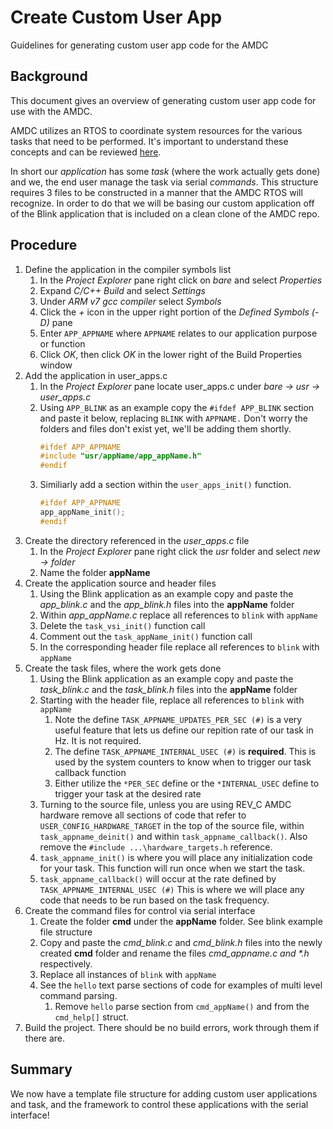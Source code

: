 # Create Custom User App

Guidelines for generating custom user app code for the AMDC

## Background

This document gives an overview of generating custom user app code for use with the AMDC. 

AMDC utilizes an RTOS to coordinate system resources for the various tasks that need to be performed. It's important to understand these concepts and can be reviewed [here](/firmware/arch/index.md).

In short our _application_ has some _task_ (where the work actually gets done) and we, the end user manage the task via serial _commands_. This structure requires 3 files to be constructed in a manner that the AMDC RTOS will recognize. In order to do that we will be basing our custom application off of the Blink application that is included on a clean clone of the AMDC repo.

## Procedure

1. Define the application in the compiler symbols list
    1. In the _Project Explorer_ pane right click on _bare_ and select _Properties_
    2. Expand _C/C++ Build_ and select _Settings_
    3. Under _ARM v7 gcc compiler_ select _Symbols_ 
    4. Click the _+_ icon in the upper right portion of the _Defined Symbols (-D)_ pane
    5. Enter `APP_APPNAME` where `APPNAME` relates to our application purpose or function
    6. Click _OK_, then click _OK_ in the lower right of the Build Properties window 
2. Add the application in user_apps.c
    1. In the _Project Explorer_ pane locate user_apps.c under _bare -> usr -> user_apps.c_
    2. Using `APP_BLINK` as an example copy the `#ifdef APP_BLINK` section and paste it below, replacing `BLINK` with `APPNAME.` Don't worry the folders and files don't exist yet, we'll be adding them shortly. 
        ```C
        #ifdef APP_APPNAME
        #include "usr/appName/app_appName.h"
        #endif
        ```
    3. Similiarly add a section within the `user_apps_init()` function. 
        ```C
        #ifdef APP_APPNAME
        app_appName_init();
        #endif
        ```
3. Create the directory referenced in the _user_apps.c_ file
    1. In the _Project Explorer_ pane right click the _usr_ folder and select _new -> folder_
    2. Name the folder **appName**
4. Create the application source and header files
    1. Using the Blink application as an example copy and paste the _app_blink.c_ and the _app_blink.h_ files into the **appName** folder
    2. Within _app_appName.c_ replace all references to `blink` with `appName`
    1. Delete the `task_vsi_init()` function call
    1. Comment out the `task_appName_init()` function call
    1. In the corresponding header file replace all references to `blink` with `appName`
5. Create the task files, where the work gets done
    1. Using the Blink application as an example copy and paste the _task_blink.c_ and the _task_blink.h_ files into the **appName** folder
    1. Starting with the header file, replace all references to `blink` with `appName`
        1. Note the define `TASK_APPNAME_UPDATES_PER_SEC (#)`  is a very useful feature that lets us define our repition rate of our task in Hz. It is not required. 
        1. The define `TASK_APPNAME_INTERNAL_USEC (#)`  is **required**. This is used by the system counters to know when to trigger our task callback function
        1. Either utilize the `*PER_SEC` define or the `*INTERNAL_USEC` define to trigger your task at the desired rate
    1. Turning to the source file, unless you are using REV_C AMDC hardware remove all sections of code that refer to `USER_CONFIG_HARDWARE_TARGET` in the top of the source file, within `task_appname_deinit()` and within `task_appname_callback()`. Also remove the `#include ...\hardware_targets.h` reference. 
    1. `task_appname_init()` is where you will place any initialization code for your task. This function will run once when we start the task. 
    1. `task_appname_callback()` will occur at the rate defined by `TASK_APPNAME_INTERNAL_USEC (#)` This is where we will place any code that needs to be run based on the task frequency. 
1. Create the command files for control via serial interface
    1. Create the folder **cmd** under the **appName** folder. See blink example file structure
    1. Copy and paste the _cmd_blink.c_ and _cmd_blink.h_ files into the newly created **cmd** folder and rename the files _cmd_appname.c and *.h_ respectively. 
    1. Replace all instances of `blink` with `appName`
    1. See the `hello` text parse sections of code for examples of multi level command parsing. 
        1. Remove `hello` parse section from `cmd_appName()` and from the `cmd_help[]` struct. 
1. Build the project. There should be no build errors, work through them if there are. 

## Summary

We now have a template file structure for adding custom user applications and task, and the framework to control these applications with the serial interface!
